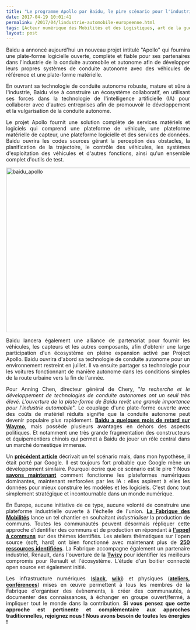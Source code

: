 ```yaml
---
title: "Le programme Apollo par Baidu, le pire scénario pour l'industrie automobile européenne"
date: 2017-04-19 10:01:41
permalink: /2017/04/lindustrie-automobile-europeenne.html
tags: [Acteur numérique des Mobilités et des Logistiques, art de la guerre, Baidu, Comment agir pour changer les pratiques ?, communs, cybercar, données réelles, Fabrique des mobilités, google, open innovation, open source, plate-forme]
layout: post
---
```


<p style="text-align: justify;">Baidu a annoncé aujourd'hui un nouveau projet intitulé "Apollo" qui fournira une plate-forme logicielle ouverte, complète et fiable pour ses partenaires dans l'industrie de la conduite automobile et autonome afin de développer leurs propres systèmes de conduite autonome avec des véhicules de référence et une plate-forme matérielle.</p>

<p style="text-align: justify;">En ouvrant sa technologie de conduite autonome robuste, mature et sûre à l'industrie, Baidu vise à construire un écosystème collaboratif, en utilisant ses forces dans la technologie de l'intelligence artificielle (IA) pour collaborer avec d'autres entreprises afin de promouvoir le développement et la vulgarisation de la conduite autonome.</p>

<p style="text-align: justify;">Le projet Apollo fournit une solution complète de services matériels et logiciels qui comprend une plateforme de véhicule, une plateforme matérielle de capteur, une plateforme logicielle et des services de données. Baidu ouvrira les codes sources gérant la perception des obstacles, la planification de la trajectoire, le contrôle des véhicules, les systèmes d'exploitation des véhicules et d'autres fonctions, ainsi qu'un ensemble complet d'outils de test.</p>

<p style="text-align: justify;"><a href="https://gabrielplassat.github.io/transportsdufutur/wp-content/uploads/sites/6/2017/04/baidu_apollo.jpg" rel="attachment wp-att-4827"><img class="aligncenter wp-image-4827 size-full" src="https://gabrielplassat.github.io/transportsdufutur/wp-content/uploads/sites/6/2017/04/baidu_apollo.jpg" alt="baidu_apollo" width="800" height="450" /></a></p>

<p style="text-align: justify;"><!--more--></p>

<p style="text-align: justify;">Baidu lancera également une alliance de partenariat pour fournir les véhicules, les capteurs et les autres composants, afin d'obtenir une large participation d'un écosystème en pleine expansion activé par Project Apollo. Baidu ouvrira d'abord sa technologie de conduite autonome pour un environnement restreint en juillet. Il va ensuite partager sa technologie pour les voitures fonctionnant de manière autonome dans les conditions simples de la route urbaine vers la fin de l'année.</p>

<p style="text-align: justify;">Pour Anning Chen, directeur général de Chery, "<em>la recherche et le développement de technologies de conduite autonomes ont un seuil très élevé. L'ouverture de la plate-forme de Baidu revêt une grande importance pour l'industrie automobile</em>". Le couplage d'une plate-forme ouverte avec des coûts de matériel réduits signifie que la conduite autonome peut devenir populaire plus rapidement. <strong><a href="https://www.theinformation.com/how-baidu-is-leading-chinas-self-driving-car-push" target="_blank">Baidu a quelques mois de retard sur Waymo</a></strong>, mais possède plusieurs avantages en dehors des aspects politiques. Et notamment une très grande fragmentation des constructeurs et équipementiers chinois qui permet à Baidu de jouer un rôle central dans un marché domestique immense.</p>

<p style="text-align: justify;">Un <a href="https://www.linkedin.com/pulse/constructeurs-vos-plateformes-br%C3%BBlent-gabriel-plassat" target="_blank"><strong>précédent article</strong></a> décrivait un tel scénario mais, dans mon hypothèse, il était porté par Google. Il est toujours fort probable que Google mène un développement similaire. Pourquoi écrire que ce scénario est le pire ? Nous <a href="https://gabrielplassat.github.io/transportsdufutur/2017/02/lhistoire-repete-parfois.html" target="_blank" rel="nofollow noopener"><strong>savons maintenant</strong></a> comment fonctionne les plateformes numériques dominantes, maintenant renforcées par les IA : elles aspirent à elles les données pour mieux construire les modèles et les logiciels. C'est donc tout simplement stratégique et incontournable dans un monde numérique.</p>

<p style="text-align: justify;">En Europe, aucune initiative de ce type, aucune volonté de construire une plateforme industrielle ouverte à l'échelle de l'union. <a href="http://lafabriquedesmobilites.fr" target="_blank" rel="nofollow noopener"><strong>La Fabrique des Mobilités</strong></a> lance un tel chantier en souhaitant <em>industrialiser </em>la production de communs. Toutes les communautés peuvent désormais répliquer cette approche d'identifier des communs et de production en répondant à <a href="http://wiki.lafabriquedesmobilites.fr/wiki/La_Fabrique_%C3%A0_Projets_-_Open_FabMob" target="_blank" rel="nofollow noopener"><strong>l'appel à communs</strong></a> sur des thèmes identifiés. Les ateliers thématiques sur l'open source (soft, hard) ont bien fonctionné avec maintenant plus de <a href="http://communs.lafabriquedesmobilites.fr" target="_blank" rel="nofollow noopener"><strong>250 ressources identifiées</strong></a>. La Fabrique accompagne également un partenaire industriel, Renault, dans l'ouverture de la <a href="http://wiki.lafabriquedesmobilites.fr/wiki/Twizy_Open_Source_POM" target="_blank" rel="nofollow noopener"><strong>Twizy</strong></a> pour identifier les meilleurs compromis pour Renault et l'écosystème. L'étude d'un boitier connecté open source est également initié.</p>

<p style="text-align: justify;">Les infrastructure numériques (<a href="http://fabmobteam.slack.com" target="_blank" rel="nofollow noopener"><strong>slack</strong></a>, <a href="http://wiki.lafabriquedesmobilites.fr/" target="_blank" rel="nofollow noopener"><strong>wiki</strong></a>) et physiques (<a href="http://wiki.lafabriquedesmobilites.fr/wiki/Ev%C3%A9nements" target="_blank" rel="nofollow noopener"><strong>ateliers, conférences</strong></a>) mises en œuvre permettent à tous les membres de la Fabrique d'organiser des évènements, à créer des communautés, à documenter des connaissances, à échanger en groupe ouvert/fermé, à impliquer tout le monde dans la contribution. <strong>Si vous pensez que cette approche est pertinente et complémentaire aux approches traditionnelles, rejoignez nous ! Nous avons besoin de toutes les énergies !</strong></p>
